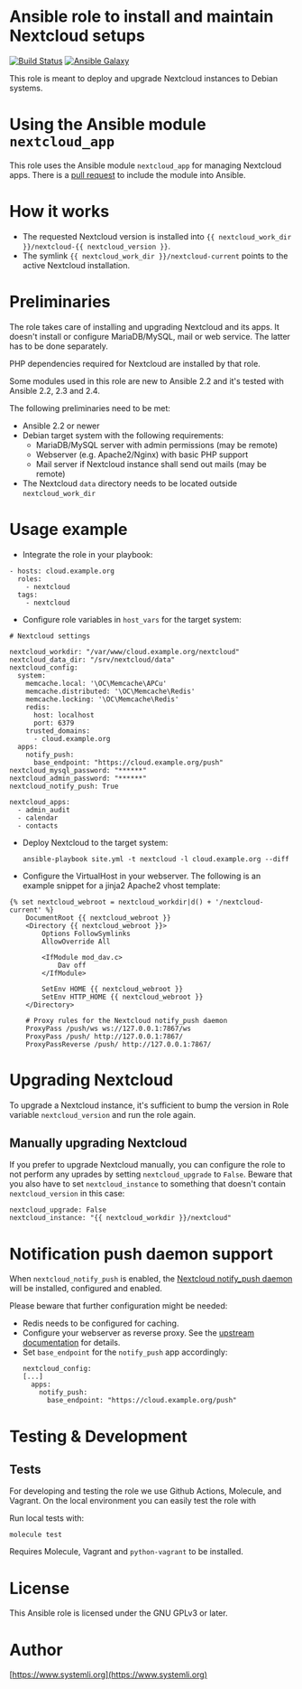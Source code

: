 # Ansible role to install and maintain Nextcloud setups

[![Build Status](https://github.com/systemli/ansible-role-nextcloud/workflows/Integration/badge.svg?branch=main)](https://github.com/systemli/ansible-role-nextcloud/actions?query=workflow%3AIntegration)
[![Ansible Galaxy](http://img.shields.io/badge/ansible--galaxy-nextcloud-blue.svg)](https://galaxy.ansible.com/systemli/nextcloud/)

This role is meant to deploy and upgrade Nextcloud instances to Debian
systems.

# Using the Ansible module `nextcloud_app`

This role uses the Ansible module `nextcloud_app` for managing
Nextcloud apps. There is a [pull request](https://github.com/ansible/ansible/pull/36744)
to include the module into Ansible.

# How it works

* The requested Nextcloud version is installed into
  `{{ nextcloud_work_dir }}/nextcloud-{{ nextcloud_version }}`.
* The symlink `{{ nextcloud_work_dir }}/nextcloud-current` points to the
  active Nextcloud installation.

# Preliminaries

The role takes care of installing and upgrading Nextcloud and its apps. It
doesn't install or configure MariaDB/MySQL, mail or web service. The latter
has to be done separately.

PHP dependencies required for Nextcloud are installed by that role.

Some modules used in this role are new to Ansible 2.2 and it's tested with
Ansible 2.2, 2.3 and 2.4.

The following preliminaries need to be met:

* Ansible 2.2 or newer
* Debian target system with the following requirements:
  * MariaDB/MySQL server with admin permissions (may be remote)
  * Webserver (e.g. Apache2/Nginx) with basic PHP support
  * Mail server if Nextcloud instance shall send out mails (may be
    remote)
* The Nextcloud `data` directory needs to be located outside
  `nextcloud_work_dir`

# Usage example

* Integrate the role in your playbook: 
    
```
- hosts: cloud.example.org
  roles:
    - nextcloud
  tags:
    - nextcloud
```

* Configure role variables in `host_vars` for the target system:
    
```
# Nextcloud settings

nextcloud_workdir: "/var/www/cloud.example.org/nextcloud"
nextcloud_data_dir: "/srv/nextcloud/data"
nextcloud_config:
  system:
    memcache.local: '\OC\Memcache\APCu'
    memcache.distributed: '\OC\Memcache\Redis'
    memcache.locking: '\OC\Memcache\Redis'
    redis:
      host: localhost
      port: 6379
    trusted_domains:
      - cloud.example.org
  apps:
    notify_push:
      base_endpoint: "https://cloud.example.org/push"
nextcloud_mysql_password: "******"
nextcloud_admin_password: "******"
nextcloud_notify_push: True

nextcloud_apps:
  - admin_audit
  - calendar
  - contacts
```

* Deploy Nextcloud to the target system:  
    
  `ansible-playbook site.yml -t nextcloud -l cloud.example.org --diff`

* Configure the VirtualHost in your webserver. The following is an example
  snippet for a jinja2 Apache2 vhost template:  
    
```
{% set nextcloud_webroot = nextcloud_workdir|d() + '/nextcloud-current' %}
	DocumentRoot {{ nextcloud_webroot }}
	<Directory {{ nextcloud_webroot }}>
		Options FollowSymlinks
		AllowOverride All

		<IfModule mod_dav.c>
			Dav off
		</IfModule>

		SetEnv HOME {{ nextcloud_webroot }}
		SetEnv HTTP_HOME {{ nextcloud_webroot }}
	</Directory>

    # Proxy rules for the Nextcloud notify_push daemon
    ProxyPass /push/ws ws://127.0.0.1:7867/ws
    ProxyPass /push/ http://127.0.0.1:7867/
    ProxyPassReverse /push/ http://127.0.0.1:7867/
```

# Upgrading Nextcloud

To upgrade a Nextcloud instance, it's sufficient to bump the version
in Role variable `nextcloud_version` and run the role again.

## Manually upgrading Nextcloud

If you prefer to upgrade Nextcloud manually, you can configure the role to not
perform any uprades by setting `nextcloud_upgrade` to `False`. Beware that you
also have to set `nextcloud_instance` to something that doesn't contain
`nextcloud_version` in this case:

```
nextcloud_upgrade: False
nextcloud_instance: "{{ nextcloud_workdir }}/nextcloud"
```

# Notification push daemon support

When `nextcloud_notify_push` is enabled, the [Nextcloud notify_push
daemon](https://github.com/nextcloud/notify_push) will be installed, configured
and enabled.

Please beware that further configuration might be needed:
* Redis needs to be configured for caching.
* Configure your webserver as reverse proxy. See the [upstream
  documentation](https://github.com/nextcloud/notify_push#reverse-proxy)
  for details.
* Set `base_endpoint` for the `notify_push` app accordingly:
  ```
  nextcloud_config:
  [...]
    apps:
      notify_push:
        base_endpoint: "https://cloud.example.org/push"
  ```

# Testing & Development

## Tests

For developing and testing the role we use Github Actions, Molecule, and Vagrant. On the local environment you can easily test the role with

Run local tests with:

```
molecule test 
```

Requires Molecule, Vagrant and `python-vagrant` to be installed.

# License

This Ansible role is licensed under the GNU GPLv3 or later.

# Author

[https://www.systemli.org](https://www.systemli.org)
